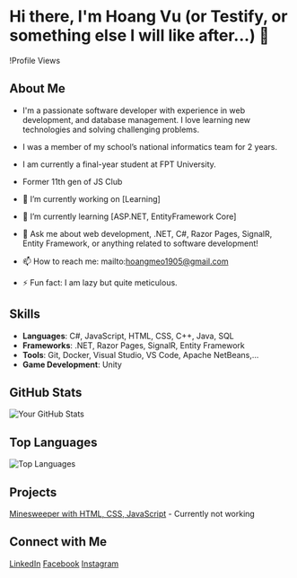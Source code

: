 # Hi there, I'm Hoang Vu (or Testify, or something else I will like after...) 👋

!Profile Views

## About Me
- I'm a passionate software developer with experience in web development, and database management. I love learning new technologies and solving challenging problems.
- I was a member of my school’s national informatics team for 2 years.
- I am currently a final-year student at FPT University.
- Former 11th gen of JS Club

- 🔭 I’m currently working on [Learning]
- 🌱 I’m currently learning [ASP.NET, EntityFramework Core]
- 💬 Ask me about web development, .NET, C#, Razor Pages, SignalR, Entity Framework, or anything related to software development!
- 📫 How to reach me: mailto:hoangmeo1905@gmail.com
- ⚡ Fun fact: I am lazy but quite meticulous.

## Skills
- **Languages**: C#, JavaScript, HTML, CSS, C++, Java, SQL
- **Frameworks**: .NET, Razor Pages, SignalR, Entity Framework
- **Tools**: Git, Docker, Visual Studio, VS Code, Apache NetBeans,...
- **Game Development**: Unity

## GitHub Stats
![Your GitHub Stats](https://github-readme-stats.vercel.app/api?username=gnaohuv22&show_icons=true&theme=dracula)

## Top Languages
![Top Languages](https://github-readme-stats.vercel.app/api/top-langs/?username=gnaohuv22&theme=dracula)

## Projects
[Minesweeper with HTML, CSS, JavaScript](gnaohuv22.github.io) - Currently not working

## Connect with Me
[LinkedIn](https://www.linkedin.com/in/v%C5%A9-ho%C3%A0ng-585878149/)
[Facebook](https://www.facebook.com/test1fy/)
[Instagram](https://www.instagram.com/_testify._/)
